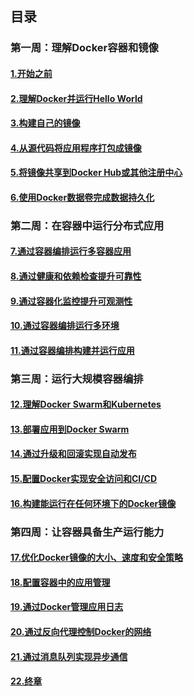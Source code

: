 ## 目录

### 第一周：理解Docker容器和镜像

#### [1.开始之前](/zh-cn/docker/docker-4-weeks/before_you_begin.md)

#### [2.理解Docker并运行Hello World]()

#### [3.构建自己的镜像]()

#### [4.从源代码将应用程序打包成镜像]()

#### [5.将镜像共享到Docker Hub或其他注册中心]()

#### [6.使用Docker数据卷完成数据持久化]()

### 第二周：在容器中运行分布式应用

#### [7.通过容器编排运行多容器应用]()

#### [8.通过健康和依赖检查提升可靠性]()

#### [9.通过容器化监控提升可观测性]()

#### [10.通过容器编排运行多环境]()

#### [11.通过容器编排构建并运行应用]()

### 第三周：运行大规模容器编排

#### [12.理解Docker Swarm和Kubernetes]()

#### [13.部署应用到Docker Swarm]()

#### [14.通过升级和回滚实现自动发布]()

#### [15.配置Docker实现安全访问和CI/CD]()

#### [16.构建能运行在任何环境下的Docker镜像]()

### 第四周：让容器具备生产运行能力

#### [17.优化Docker镜像的大小、速度和安全策略]()

#### [18.配置容器中的应用管理]()

#### [19.通过Docker管理应用日志]()

#### [20.通过反向代理控制Docker的网络]()

#### [21.通过消息队列实现异步通信]()

#### [22.终章]()